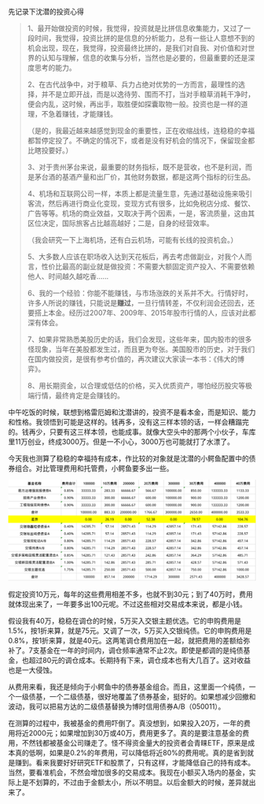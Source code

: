 先记录下沈潜的投资心得

> 1、最开始做投资的时候，我觉得，投资就是比拼信息收集能力，又过了一段时间，我觉得，投资比拼的是信息的分析能力，总有一些让人意想不到的机会出现，现在，我觉得，投资最终比拼的，是我们对自我、对价值和对世界的认知与理解，信息的收集与分析，当然也是必要的，但最重要的还是深度思考的能力。
>
> 2、在古代战争中，对于粮草、兵力占绝对优势的一方而言，最理性的选择，并不是立即开战，而是以逸待劳、围而不打，当对手粮草消耗干净时，便会内乱，这时候，再出手，取胜便如探囊取物一般。投资也是一样的道理，不急着赚钱，才能赚钱。
>
> （是的，我最近越来越感觉到现金的重要性，正在收缩战线，连稳稳的幸福都暂停定投了。不确定的情况下，或者是没有好机会的情况下，保留现金都比瞎投要好。）
>
> 3、对于贵州茅台来说，最重要的财务指标，既不是营收，也不是利润，而是茅台酒的基酒产量和出厂价，其他财务数据，都是这两个指标的衍生品。
>
> 4、机场和互联网公司一样，本质上都是流量生意，先通过基础设施来吸引客流，然后再进行商业化变现，变现方式有很多，比如免税店分成、餐饮、广告等等。机场的商业效益，又取决于两个因素，一是，客流质量，这由其区位决定，国际旅客占比越高越好；二是，自身的经营效率。
>
> （我会研究一下上海机场，还有白云机场，可能有长线的投资机会。）
>
> 5、大多数人应该在职场收入达到天花板后，再去考虑做副业，对我个人而言，性价比最高的副业就是做投资：不需要大额固定资产投入、不需要依赖他人、时间越久越吃香……
>
> 6、我的一个经验：你能不能赚钱，与市场涨跌的关系并不大。行情好时，许多人所说的赚钱，只能说是**赚过**，一旦行情转差，不仅利润会还回去，还要搭上本金。经历过2007年、2009年、2015年股市行情的人，应该对此都深有体会。
>
> 7、如果非常熟悉美股历史的话，我们会发现，这些年来，国内股市的很多怪现象，当年在美股都发生过，而且更为夸张。美国股市的历史，对于我们在国内做投资，是很有参考价值的，再次建议大家读一本书：《伟大的博弈》。
>
> 8、用长期资金，以合理或低估的价格，买入优质资产，哪怕经历股灾等极端行情，最终肯定是会赚钱的。

中午吃饭的时候，联想到格雷厄姆和沈潜讲的，投资不是看本金，而是知识、能力和性格。我领悟到可能是这样的。钱再多，没有这三样本领的话，一样会糟蹋完的。钱再少，只要有这三样本领，也能成事。就像大空头中的那两个小伙子，车库里11万创业，终成3000万。但是一不小心，3000万也可能就打了水漂了。

今天我也测算了稳稳的幸福持有成本，作比较的对象就是沈潜的小鳄鱼配置中的债券组合。对比管理费用和托管费，小鳄鱼要多出一些。

![image-20191019171145718](投资笔记2019年10月19日.assets/image-20191019171145718.png)

假定投资10万元，每年的这些费用相差不多，也就不到30元；到了40万时，费用就体现出来了，一年要多出100元呢。不过这些相对交易成本来说，都是小钱。

假设我有40万，稳稳在调仓的时候，5万买入交银主题优选。它的申购费用是1.5%，按1折来算，就是75元。又调了一次，5万买入交银纯债。它的申购费用是0.8%，按1折来算，就是40元。这两笔调仓费用加在一起，就把费用的差额给弥补了。7支基金在一年的时间内，调仓频率通常不止2次。即使是都调的是纯债基金，也超过80元的调仓成本。长期持有下来，调仓成本也有大几百了。这对收益也是一大侵蚀。

从费用来看，我还是倾向于小鳄鱼中的债券基金组合。而且，这里面一个纯债，一个一级债基，一个二级债基，很好地覆盖了债券基金，挺好的。如果想减少回撤和波动，我可以把易方达的二级债基替换为博时信用债券A/B（050011）。

在测算的过程中，我被基金的费用吓倒了。真没想到，如果投入20万，一年的费用将近2000元；如果增加到30万或40万，费用更多了。真的是要注意基金的费用，不然钱都被基金公司赚走了。怪不得资金量大的投资者会青睐ETF，原来是成本真的低啊，如果是0.2%的年费用，可以降低将近80%的费用呢。真的是省到就是赚到。看来我要好好研究ETF和股票了，只有这样，才能降低自己的持有成本。当然，要看准机会，不然会增加很多的交易成本。我现在小额买入场内的基金，实际上是不划算的，不过由于金额太小，所以不明显。以后金额大的时候，差异就出来了。